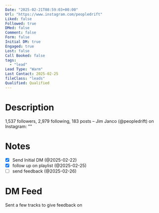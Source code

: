 ```yaml
---
Date: "2025-02-21T08:59:03+00:00"
Url: "https://www.instagram.com/peopledrift"
Liked: false
Followed: true
DMed: false
Comment: false
Form: false
Initial DM: true
Engaged: true
Lost: false
Call Booked: false
tags:
  - "lead"
Lead Type: "Warm"
Last Contact: 2025-02-25
fileClass: "leads"
Qualified: Qualified
---
```

# Description
1,537 followers, 2,979 following, 183 posts – Jim Janco (@peopledrift) on Instagram: ""
# Notes
- [x] Send Initial DM (@2025-02-22)
- [x] follow up on playlist (@2025-02-25)
- [ ] send feedback (@2025-02-26)
# DM Feed
Sent a few tracks to give feedback on 